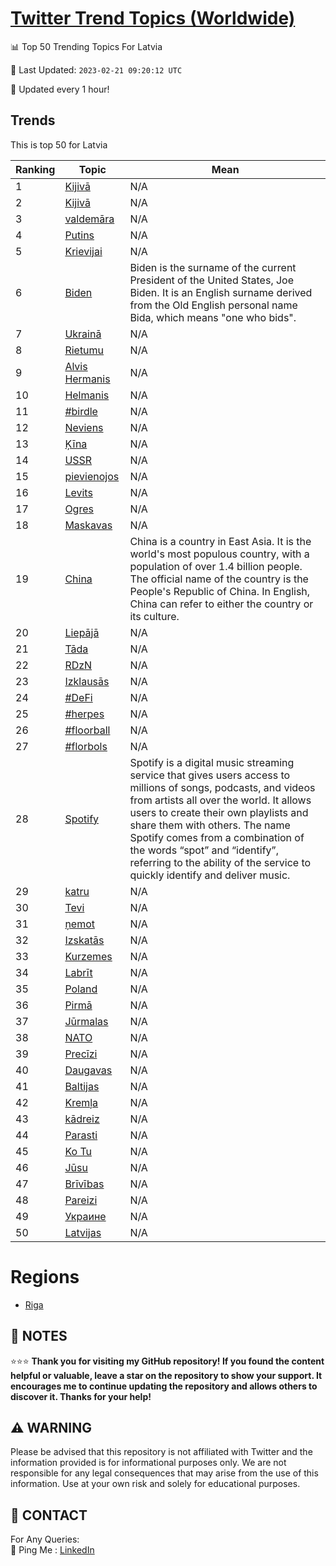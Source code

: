 [Twitter Trend Topics (Worldwide)](https://github.com/ErcinDedeoglu/Twitter-Trend-Topics)
==========


📊 Top 50 Trending Topics For Latvia

📆 Last Updated: `2023-02-21 09:20:12 UTC`

🔧 Updated every 1 hour!


## Trends

This is top 50 for Latvia

| Ranking | Topic | Mean |
| ------- | ------------ | ------------ |
| 1 | [Kijivā](http://twitter.com/search?q=Kijiv%c4%81) | N/A |
| 2 | [Kijivā](http://twitter.com/search?q=Kijiv%c4%81) | N/A |
| 3 | [valdemāra](http://twitter.com/search?q=valdem%c4%81ra) | N/A |
| 4 | [Putins](http://twitter.com/search?q=Putins) | N/A |
| 5 | [Krievijai](http://twitter.com/search?q=Krievijai) | N/A |
| 6 | [Biden](http://twitter.com/search?q=Biden) | Biden is the surname of the current President of the United States, Joe Biden. It is an English surname derived from the Old English personal name Bida, which means "one who bids". |
| 7 | [Ukrainā](http://twitter.com/search?q=Ukrain%c4%81) | N/A |
| 8 | [Rietumu](http://twitter.com/search?q=Rietumu) | N/A |
| 9 | [Alvis Hermanis](http://twitter.com/search?q=Alvis+Hermanis) | N/A |
| 10 | [Helmanis](http://twitter.com/search?q=Helmanis) | N/A |
| 11 | [#birdle](http://twitter.com/search?q=%23birdle) | N/A |
| 12 | [Neviens](http://twitter.com/search?q=Neviens) | N/A |
| 13 | [Ķīna](http://twitter.com/search?q=%c4%b6%c4%abna) | N/A |
| 14 | [USSR](http://twitter.com/search?q=USSR) | N/A |
| 15 | [pievienojos](http://twitter.com/search?q=pievienojos) | N/A |
| 16 | [Levits](http://twitter.com/search?q=Levits) | N/A |
| 17 | [Ogres](http://twitter.com/search?q=Ogres) | N/A |
| 18 | [Maskavas](http://twitter.com/search?q=Maskavas) | N/A |
| 19 | [China](http://twitter.com/search?q=China) | China is a country in East Asia. It is the world's most populous country, with a population of over 1.4 billion people. The official name of the country is the People's Republic of China. In English, China can refer to either the country or its culture. |
| 20 | [Liepājā](http://twitter.com/search?q=Liep%c4%81j%c4%81) | N/A |
| 21 | [Tāda](http://twitter.com/search?q=T%c4%81da) | N/A |
| 22 | [RDzN](http://twitter.com/search?q=RDzN) | N/A |
| 23 | [Izklausās](http://twitter.com/search?q=Izklaus%c4%81s) | N/A |
| 24 | [#DeFi](http://twitter.com/search?q=%23DeFi) | N/A |
| 25 | [#herpes](http://twitter.com/search?q=%23herpes) | N/A |
| 26 | [#floorball](http://twitter.com/search?q=%23floorball) | N/A |
| 27 | [#florbols](http://twitter.com/search?q=%23florbols) | N/A |
| 28 | [Spotify](http://twitter.com/search?q=Spotify) | Spotify is a digital music streaming service that gives users access to millions of songs, podcasts, and videos from artists all over the world. It allows users to create their own playlists and share them with others. The name Spotify comes from a combination of the words “spot” and “identify”, referring to the ability of the service to quickly identify and deliver music. |
| 29 | [katru](http://twitter.com/search?q=katru) | N/A |
| 30 | [Tevi](http://twitter.com/search?q=Tevi) | N/A |
| 31 | [ņemot](http://twitter.com/search?q=%c5%86emot) | N/A |
| 32 | [Izskatās](http://twitter.com/search?q=Izskat%c4%81s) | N/A |
| 33 | [Kurzemes](http://twitter.com/search?q=Kurzemes) | N/A |
| 34 | [Labrīt](http://twitter.com/search?q=Labr%c4%abt) | N/A |
| 35 | [Poland](http://twitter.com/search?q=Poland) | N/A |
| 36 | [Pirmā](http://twitter.com/search?q=Pirm%c4%81) | N/A |
| 37 | [Jūrmalas](http://twitter.com/search?q=J%c5%abrmalas) | N/A |
| 38 | [NATO](http://twitter.com/search?q=NATO) | N/A |
| 39 | [Precīzi](http://twitter.com/search?q=Prec%c4%abzi) | N/A |
| 40 | [Daugavas](http://twitter.com/search?q=Daugavas) | N/A |
| 41 | [Baltijas](http://twitter.com/search?q=Baltijas) | N/A |
| 42 | [Kremļa](http://twitter.com/search?q=Krem%c4%bca) | N/A |
| 43 | [kādreiz](http://twitter.com/search?q=k%c4%81dreiz) | N/A |
| 44 | [Parasti](http://twitter.com/search?q=Parasti) | N/A |
| 45 | [Ko Tu](http://twitter.com/search?q=Ko+Tu) | N/A |
| 46 | [Jūsu](http://twitter.com/search?q=J%c5%absu) | N/A |
| 47 | [Brīvības](http://twitter.com/search?q=Br%c4%abv%c4%abbas) | N/A |
| 48 | [Pareizi](http://twitter.com/search?q=Pareizi) | N/A |
| 49 | [Украине](http://twitter.com/search?q=%d0%a3%d0%ba%d1%80%d0%b0%d0%b8%d0%bd%d0%b5) | N/A |
| 50 | [Latvijas](http://twitter.com/search?q=Latvijas) | N/A |



# Regions

* [Riga](</Latvia/Riga.md>)



## 📝 NOTES

⭐⭐⭐ **Thank you for visiting my GitHub repository! If you found the content helpful or valuable, leave a star on the repository to show your support. It encourages me to continue updating the repository and allows others to discover it. Thanks for your help!**


## ⚠️ WARNING

Please be advised that this repository is not affiliated with Twitter and the information provided is for informational purposes only. We are not responsible for any legal consequences that may arise from the use of this information. Use at your own risk and solely for educational purposes.


## 📨 CONTACT

 For Any Queries:  
            🏓 Ping Me : [LinkedIn](https://www.linkedin.com/in/ercindedeoglu/)
